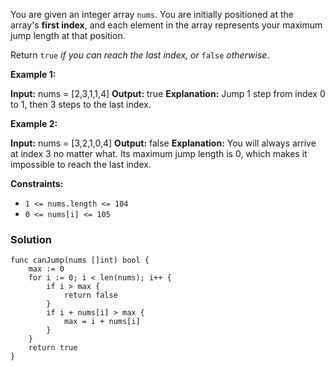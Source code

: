You are given an integer array `nums`. You are initially positioned at the array's **first index**, and each element in the array represents your maximum jump length at that position.

Return `true` _if you can reach the last index, or_ `false` _otherwise_.

**Example 1:**

**Input:** nums = [2,3,1,1,4]
**Output:** true
**Explanation:** Jump 1 step from index 0 to 1, then 3 steps to the last index.

**Example 2:**

**Input:** nums = [3,2,1,0,4]
**Output:** false
**Explanation:** You will always arrive at index 3 no matter what. Its maximum jump length is 0, which makes it impossible to reach the last index.

**Constraints:**

- `1 <= nums.length <= 104`
- `0 <= nums[i] <= 105`

### Solution
```
func canJump(nums []int) bool {
    max := 0
    for i := 0; i < len(nums); i++ {
        if i > max {
            return false
        }
        if i + nums[i] > max {
            max = i + nums[i]
        }
    }
    return true
}
```
